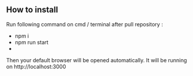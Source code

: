## How to install
Run following command on cmd / terminal after pull repository :
- npm i
- npm run start
- 
Then your default browser will be opened automatically. It will be running on http://localhost:3000 